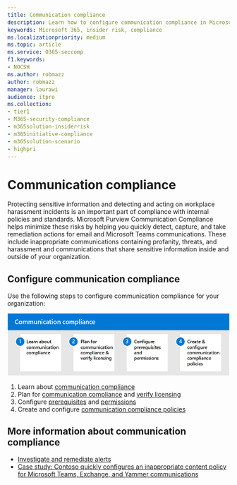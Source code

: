 ```yaml
---
title: Communication compliance
description: Learn how to configure communication compliance in Microsoft Purview.
keywords: Microsoft 365, insider risk, compliance
ms.localizationpriority: medium
ms.topic: article
ms.service: O365-seccomp
f1.keywords:
- NOCSH
ms.author: robmazz
author: robmazz
manager: laurawi
audience: itpro
ms.collection:
- tier1
- M365-security-compliance
- m365solution-insiderrisk
- m365initiative-compliance
- m365solution-scenario
- highpri
---
```


# Communication compliance

Protecting sensitive information and detecting and acting on workplace harassment incidents is an important part of compliance with internal policies and standards. Microsoft Purview Communication Compliance helps minimize these risks by helping you quickly detect, capture, and take remediation actions for email and Microsoft Teams communications. These include inappropriate communications containing profanity, threats, and harassment and communications that share sensitive information inside and outside of your organization.

## Configure communication compliance

Use the following steps to configure communication compliance for your organization:

![Insider risk solution communication compliance steps.](../media/ir-solution-cc-steps.png)

1. Learn about [communication compliance](/microsoft-365/compliance/communication-compliance)
2. Plan for [communication compliance](/microsoft-365/compliance/communication-compliance-plan) and [verify licensing](/microsoft-365/compliance/communication-compliance-configure#subscriptions-and-licensing)
3. Configure [prerequisites](/microsoft-365/compliance/communication-compliance-configure#step-2-required-enable-the-audit-log) and [permissions](/microsoft-365/compliance/communication-compliance-configure#step-1-required-enable-permissions-for-communication-compliance)
4. Create and configure [communication compliance policies](/microsoft-365/compliance/communication-compliance-configure#step-5-required-create-a-communication-compliance-policy)

## More information about communication compliance

- [Investigate and remediate alerts](/microsoft-365/compliance/communication-compliance-investigate-remediate)
- [Case study: Contoso quickly configures an inappropriate content policy for Microsoft Teams, Exchange, and Yammer communications](/microsoft-365/compliance/communication-compliance-case-study)
